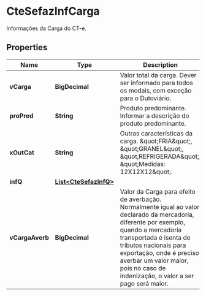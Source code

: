 

# CteSefazInfCarga

Informações da Carga do CT-e.

## Properties

| Name | Type | Description | Notes |
|------------ | ------------- | ------------- | -------------|
|**vCarga** | **BigDecimal** | Valor total da carga.  Dever ser informado para todos os modais, com exceção para o Dutoviário. |  [optional] |
|**proPred** | **String** | Produto predominante.  Informar a descrição do produto predominante. |  |
|**xOutCat** | **String** | Outras características da carga.  \&quot;FRIA\&quot;, \&quot;GRANEL\&quot;, \&quot;REFRIGERADA\&quot;, \&quot;Medidas: 12X12X12\&quot;. |  [optional] |
|**infQ** | [**List&lt;CteSefazInfQ&gt;**](CteSefazInfQ.md) |  |  |
|**vCargaAverb** | **BigDecimal** | Valor da Carga para efeito de averbação.  Normalmente igual ao valor declarado da mercadoria, diferente por exemplo, quando a mercadoria transportada é isenta de tributos nacionais para exportação, onde é preciso averbar um valor maior, pois no caso de indenização, o valor a ser pago será maior. |  [optional] |



